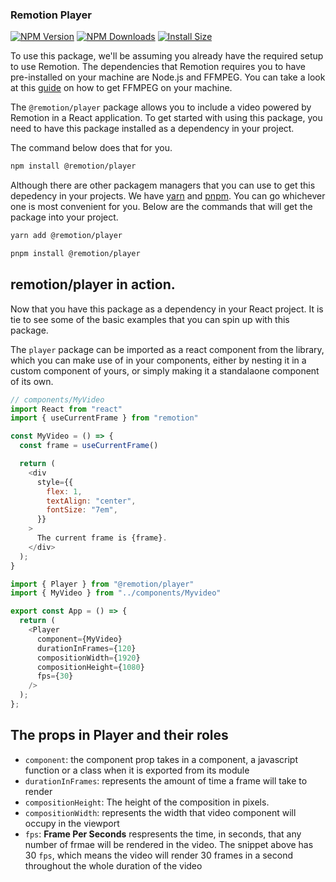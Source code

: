 ### Remotion Player

[![NPM Version](http://img.shields.io/npm/v/@remotion/player.svg?style=flat)](https://www.npmjs.org/package/@remotion/player)
[![NPM Downloads](https://img.shields.io/npm/dm/@remotion/player.svg?style=flat)](https://npmcharts.com/compare/@remotion/player?minimal=true)
[![Install Size](https://packagephobia.now.sh/badge?p=@remotion/player)](https://packagephobia.now.sh/result?p=@remotion/player)

To use this package, we'll be assuming you already have the required setup to use Remotion. The dependencies that Remotion requires you to have pre-installed on your machine are Node.js and FFMPEG. You can take a look at this [guide](https://github.com/adaptlearning/adapt_authoring/wiki/Installing-FFmpeg) on how to get FFMPEG on your machine.


The `@remotion/player` package allows you to include a video powered by Remotion in a React application. To get started with using this package, you need to have this package installed as a dependency in your project. 

The command below does that for you.

```bash
npm install @remotion/player
```

Although there are other packagem managers that you can use to get this depedency in your projects. We have [yarn](https://yarnpkg.com/) and [pnpm](https://pnpm.io/). You can go whichever one is most convenient for you. Below are the commands that will get the package into your project.

```bash
yarn add @remotion/player
```

```bash
pnpm install @remotion/player
```

## remotion/player in action.

Now that you have this package as a dependency in your React project. It is tie to see some of the basic examples that you can spin up with this package.

The `player` package can be imported as a react component from the library, which you can make use of in your components, either by nesting it in a custom component of yours, or simply making it a standalaone component of its own.

```javascript
// components/MyVideo
import React from "react"
import { useCurrentFrame } from "remotion"

const MyVideo = () => {
  const frame = useCurrentFrame()

  return (
    <div
      style={{
        flex: 1,
        textAlign: "center",
        fontSize: "7em",
      }}
    >
      The current frame is {frame}.
    </div>
  );
}
```

```javascript
import { Player } from "@remotion/player"
import { MyVideo } from "../components/Myvideo"

export const App = () => {
  return (
    <Player
      component={MyVideo}
      durationInFrames={120}
      compositionWidth={1920}
      compositionHeight={1080}
      fps={30}
    />
  );
};
```

## The props in Player and their roles

- `component`: the component prop takes in a component, a javascript function or a class when it is exported from its module
- `durationInFrames`: represents the amount of time a frame will take to render
- `compositionHeight`: The height of the composition in pixels.
- `compositionWidth`: represents the width that video component will occupy in the viewport
- `fps`: **Frame Per Seconds** respresents the time, in seconds, that any number of frmae will be rendered in the video. The snippet above has 30 `fps`, which means the video will render 30 frames in a second throughout the whole duration of the video
